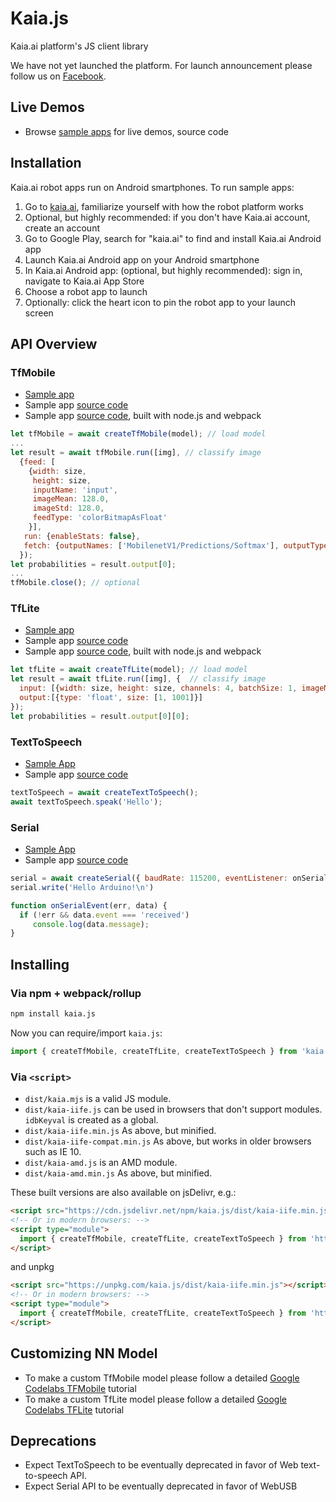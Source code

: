 # Kaia.js
Kaia.ai platform's JS client library

We have not yet launched the platform. For launch announcement please follow us on [Facebook](https://www.facebook.com/kaiaai/).

## Live Demos
- Browse [sample apps](https://github.com/kaiaai/sample-apps) for live demos, source code

## Installation
Kaia.ai robot apps run on Android smartphones. To run sample apps:
1. Go to [kaia.ai](https://kaia.ai/), familiarize yourself with how the robot platform works
2. Optional, but highly recommended: if you don't have Kaia.ai account, create an account
3. Go to Google Play, search for "kaia.ai" to find and install Kaia.ai Android app
4. Launch Kaia.ai Android app on your Android smartphone
5. In Kaia.ai Android app: (optional, but highly recommended): sign in, navigate to Kaia.ai App Store
6. Choose a robot app to launch
7. Optionally: click the heart icon to pin the robot app to your launch screen

## API Overview

### TfMobile
- [Sample app](https://kaia.ai/view-app/5ba319fc89bed10c954a2702)
- Sample app [source code](https://github.com/kaiaai/tensorflow-mobile-app)
- Sample app [source code](https://github.com/kaiaai/tensorflow-mobile-app-node), built with node.js and webpack

```js
let tfMobile = await createTfMobile(model); // load model
...
let result = await tfMobile.run([img], // classify image
  {feed: [
    {width: size,
     height: size,
     inputName: 'input',
     imageMean: 128.0,
     imageStd: 128.0,
     feedType: 'colorBitmapAsFloat'
    }],
   run: {enableStats: false},
   fetch: {outputNames: ['MobilenetV1/Predictions/Softmax'], outputTypes: ['float']}
  });
let probabilities = result.output[0];
...
tfMobile.close(); // optional
```

### TfLite
- [Sample app](https://kaia.ai/view-app/5bbaccffa2f5f31d466259b6)
- Sample app [source code](https://github.com/kaiaai/tensorflow-lite-app)
- Sample app [source code](https://github.com/kaiaai/tensorflow-lite-app-node), built with node.js and webpack

```js
let tfLite = await createTfLite(model); // load model
let result = await tfLite.run([img], {  // classify image
  input: [{width: size, height: size, channels: 4, batchSize: 1, imageMean: 128.0, imageStd: 128.0, type: 'colorBitmapAsFloat'}],
  output:[{type: 'float', size: [1, 1001]}]
});
let probabilities = result.output[0][0];
```

### TextToSpeech
- [Sample App](https://kaia.ai/view-app/5a055af654d7fc08c068f3b9)
- Sample app [source code](https://github.com/kaiaai/tree/master/text-to-speech)

```js
textToSpeech = await createTextToSpeech();
await textToSpeech.speak('Hello');
```

### Serial
- [Sample App](https://kaia.ai/view-app/5bea7418f8864127d7ee4cac)
- Sample app [source code](https://github.com/kaiaai/tree/master/usb-serial)

```js
serial = await createSerial({ baudRate: 115200, eventListener: onSerialEvent });
serial.write('Hello Arduino!\n')

function onSerialEvent(err, data) {
  if (!err && data.event === 'received')
     console.log(data.message);
}
```
## Installing

### Via npm + webpack/rollup
```sh
npm install kaia.js
```

Now you can require/import `kaia.js`:

```js
import { createTfMobile, createTfLite, createTextToSpeech } from 'kaia.js';
```

### Via `<script>`
* `dist/kaia.mjs` is a valid JS module.
* `dist/kaia-iife.js` can be used in browsers that don't support modules. `idbKeyval` is created as a global.
* `dist/kaia-iife.min.js` As above, but minified.
* `dist/kaia-iife-compat.min.js` As above, but works in older browsers such as IE 10.
* `dist/kaia-amd.js` is an AMD module.
* `dist/kaia-amd.min.js` As above, but minified.

These built versions are also available on jsDelivr, e.g.:

```html
<script src="https://cdn.jsdelivr.net/npm/kaia.js/dist/kaia-iife.min.js"></script>
<!-- Or in modern browsers: -->
<script type="module">
  import { createTfMobile, createTfLite, createTextToSpeech } from 'https://cdn.jsdelivr.net/npm/kaia.js';
</script>
```
and unpkg
```html
<script src="https://unpkg.com/kaia.js/dist/kaia-iife.min.js"></script>
<!-- Or in modern browsers: -->
<script type="module">
  import { createTfMobile, createTfLite, createTextToSpeech } from 'https://unpkg.com/kaia.js';
</script>
```

## Customizing NN Model
- To make a custom TfMobile model please follow a detailed [Google Codelabs TFMobile](https://codelabs.developers.google.com/codelabs/tensorflow-for-poets-2/#0) tutorial
- To make a custom TfLite model please follow a detailed [Google Codelabs TFLite](https://codelabs.developers.google.com/codelabs/tensorflow-for-poets-2-tflite/index.html#0) tutorial

## Deprecations
- Expect TextToSpeech to be eventually deprecated in favor of Web text-to-speech API.
- Expect Serial API to be eventually deprecated in favor of WebUSB
